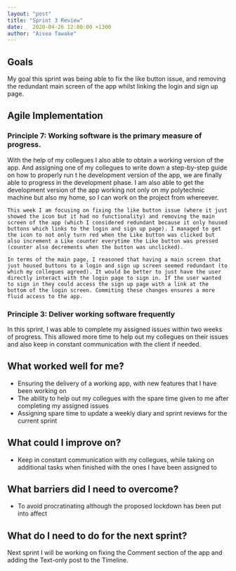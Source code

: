 ```yaml
---
layout: "post"
title: "Sprint 3 Review"
date:   2020-04-26 12:00:00 +1300
author: "Aisea Tawake"
---
```


## Goals

   My goal this sprint was being able to fix the like button issue, and removing the redundant main screen of the app whilst linking the login and sign up page.


## Agile Implementation

  ### Principle 7: Working software is the primary measure of progress.

  With the help of my collegues I also able to obtain a working version of the app. And assigning one of my collegues to write down a step-by-step guide on how to properly run t he development version of the app, we are finally able to progress in the development phase. I am also able to get the development version of the app working not only on my polytechnic machine but also my home, so I can work on the project from whereever. 

    This week I am focusing on fixing the like button issue (where it just showed the icon but it had no functionality) and removing the main screen of the app (which I considered redundant because it only housed buttons which links to the login and sign up page). I managed to get the icon to not only turn red when the Like button was clicked but also increment a Like counter everytime the Like button was pressed (counter also decrements when the button was unclicked).

    In terms of the main page, I reasoned that having a main screen that just housed buttons to a login and sign up screen seemed redundant (to which my collegues agreed). It would be better to just have the user directly interact with the login page to sign in. If the user wanted to sign in they could access the sign up page with a link at the bottom of the login screen. Commiting these changes ensures a more fluid access to the app.


  
  ### Principle 3: Deliver working software frequently

  In this sprint, I was able to complete my assigned issues within two weeks of progress. This allowed more time to help out my collegues on their issues and also keep in constant communication with the client if needed.

  ## What worked well for me?

  * Ensuring the delivery of a working app, with new features that I have been working on
  * The ability to help out my collegues with the spare time given to me after completing my assigned issues
  * Assigning spare time to update a weekly diary and sprint reviews for the current sprint


## What could I improve on?

  * Keep in constant communication with my collegues, while taking on additional tasks when finished with the ones I have been assigned to

## What barriers did I need to overcome?

  * To avoid procratinating although the proposed lockdown has been put into affect

## What do I need to do for the next sprint?

  Next sprint I will be working on fixing the Comment section of the app and adding the Text-only post to the Timeline.